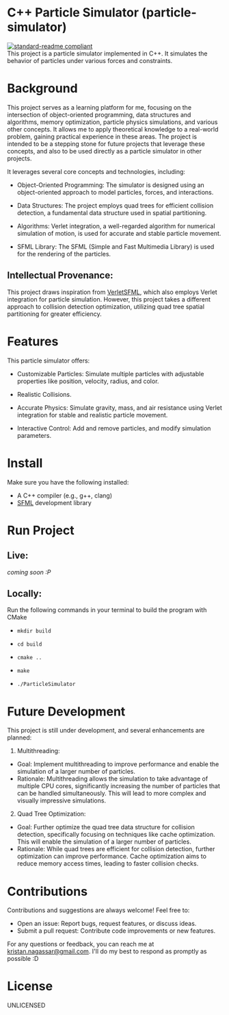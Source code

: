 C++ Particle Simulator (particle-simulator)  
===========================
[![standard-readme compliant](https://img.shields.io/badge/readme%20style-standard-brightgreen.svg?style=flat-square)](https://github.com/RichardLitt/standard-readme)  
This project is a particle simulator implemented in C++. It simulates the behavior of particles under various forces and constraints.  

Background   
===========================
This project serves as a learning platform for me, focusing on the intersection of object-oriented programming, data structures and algorithms, memory optimization, particle physics simulations, and various other concepts. It allows me to apply theoretical knowledge to a real-world problem, gaining practical experience in these areas. The project is intended to be a stepping stone for future projects that leverage these concepts, and also to be used directly as a particle simulator in other projects.    

It leverages several core concepts and technologies, including:

- Object-Oriented Programming: The simulator is designed using an object-oriented approach to model particles, forces, and interactions.

- Data Structures: The project employs quad trees for efficient collision detection, a fundamental data structure used in spatial partitioning.

- Algorithms: Verlet integration, a well-regarded algorithm for numerical simulation of motion, is used for accurate and stable particle movement.

- SFML Library: The SFML (Simple and Fast Multimedia Library) is used for the rendering of the particles.  

Intellectual Provenance:  
-------
This project draws inspiration from [VerletSFML](https://github.com/johnBuffer/VerletSFML/tree/3ba304d83cd8790732cd2de88802874fde8f606d), which also employs Verlet integration for particle simulation. However, this project takes a different approach to collision detection optimization, utilizing quad tree spatial partitioning for greater efficiency.

Features
=======
This particle simulator offers:  
- Customizable Particles: Simulate multiple particles with adjustable properties like position, velocity, radius, and color.

- Realistic Collisions.

- Accurate Physics: Simulate gravity, mass, and air resistance using Verlet integration for stable and realistic particle movement.

- Interactive Control: Add and remove particles, and modify simulation parameters.

Install  
=======
Make sure you have the following installed:  
- A C++ compiler (e.g., g++, clang)  
- [SFML](https://www.sfml-dev.org/) development library  

Run Project
===========================
Live:
-------
*coming soon :P*  

Locally:
------
Run the following commands in your terminal to build the program with CMake

- `mkdir build`

- `cd build`

- `cmake ..`

- `make`

- `./ParticleSimulator`

Future Development
=======
This project is still under development, and several enhancements are planned:  

1. Multithreading:  

- Goal: Implement multithreading to improve performance and enable the simulation of a larger number of particles.
- Rationale: Multithreading allows the simulation to take advantage of multiple CPU cores, significantly increasing the number of particles that can be handled simultaneously. This will lead to more complex and visually impressive simulations.  

2. Quad Tree Optimization:  

- Goal: Further optimize the quad tree data structure for collision detection, specifically focusing on techniques like cache optimization. This will enable the simulation of a larger number of particles.
- Rationale: While quad trees are efficient for collision detection, further optimization can improve performance. Cache optimization aims to reduce memory access times, leading to faster collision checks.  

Contributions
===========================
Contributions and suggestions are always welcome! Feel free to:

- Open an issue: Report bugs, request features, or discuss ideas.
- Submit a pull request: Contribute code improvements or new features.  

For any questions or feedback, you can reach me at kristan.nagassar@gmail.com. I'll do my best to respond as promptly as possible :D

License
======
UNLICENSED